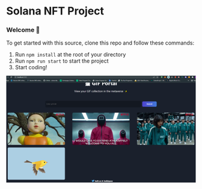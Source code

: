 # Solana NFT Project

### **Welcome 👋**
To get started with this source, clone this repo and follow these commands:

1. Run `npm install` at the root of your directory
2. Run `npm run start` to start the project
3. Start coding!

![screenshot](/Screenshot_6.png)